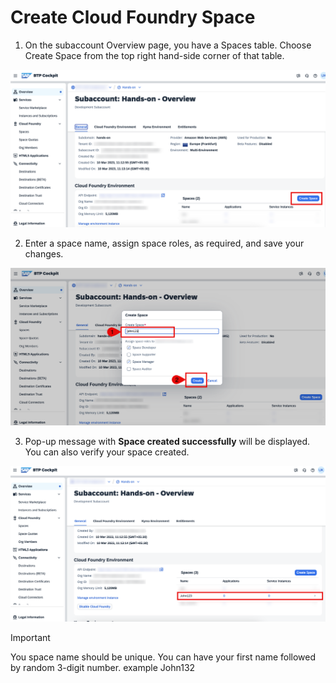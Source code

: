 # Create Cloud Foundry Space

1. On the subaccount Overview page, you have a Spaces table. Choose Create Space from the top right hand-side corner of that table.

![click-create-space](../images/create-space/click-create-space.png)

2. Enter a space name, assign space roles, as required, and save your changes.

![create-space](../images/create-space/create-space.png)

3. Pop-up message with **Space created successfully** will be displayed. You can also verify your space created.

![space-created](../images/create-space/space-created.png)

> [!IMPORTANT]  
> You space name should be unique. You can have your first name followed by random 3-digit number. example John132